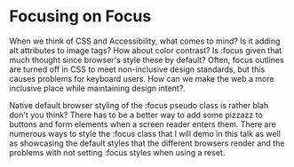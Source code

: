 # Focusing on Focus

When we think of CSS and Accessibility, what comes to mind? Is it adding alt attributes to image tags? How about color contrast? Is :focus given that much thought since browser's style these by default? Often, focus outlines are turned off in CSS to meet non-inclusive design standards, but this causes problems for keyboard users. How can we make the web a more inclusive place while maintaining design intent?.

Native default browser styling of the :focus pseudo class is rather blah don't you think? There has to be a better way to add some pizzazz to buttons and form elements when a screen reader enters them. There are numerous ways to style the :focus class that I will demo in this talk as well as showcasing the default styles that the different browsers render and the problems with not setting :focus styles when using a reset. 
